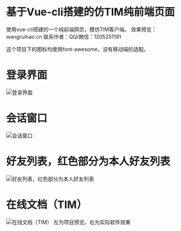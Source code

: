 # 基于Vue-cli搭建的仿TIM纯前端页面
使用vue-cli搭建的一个纯前端网页，模仿TIM客户端。
效果预览：wangruihao.cn
联系作者：QQ/微信：1205251191

这个项目下的图标均使用font-awesome，没有移动端的适配。
# 登录界面
![登录界面](https://gitee.com/uploads/images/2017/1130/180450_4fe6f12a_1627195.png "login.png")
# 会话窗口
![会话窗口](https://gitee.com/uploads/images/2017/1130/180517_24f46701_1627195.png "message.png")
# 好友列表，红色部分为本人好友列表
![好友列表，红色部分为本人好友列表](https://gitee.com/uploads/images/2017/1130/180538_b9d708e8_1627195.png "friends.png")
# 在线文档（TIM）
![在线文档（TIM）](https://gitee.com/uploads/images/2017/1130/180609_72d229a8_1627195.png "onLineWord.png")
左为项目预览，右为实际软件效果
